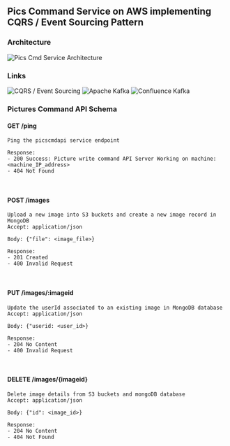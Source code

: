 ## Pics Command Service on AWS implementing CQRS / Event Sourcing Pattern

### Architecture
![Pics Cmd Service Architecture]()


### Links

![CQRS / Event Sourcing]()
![Apache Kafka]()
![Confluence Kafka]()

### Pictures Command API Schema

####     GET /ping  
    Ping the picscmdapi service endpoint  
    
    Response:
    - 200 Success: Picture write command API Server Working on machine: <machine_IP_address>
    - 404 Not Found
</br>

#### POST /images  
    Upload a new image into S3 buckets and create a new image record in MongoDB 
    Accept: application/json

    Body: {"file": <image_file>}

    Response:
    - 201 Created
    - 400 Invalid Request
</br>

####     PUT /images/:imageid 
    Update the userId associated to an existing image in MongoDB database
    Accept: application/json

    Body: {"userid: <user_id>}

    Response:
    - 204 No Content
    - 400 Invalid Request

</br>

####     DELETE /images/{imageid}  
    Delete image details from S3 buckets and mongoDB database  
    Accept: application/json

    Body: {"id": <image_id>}

    Response:
    - 204 No Content
    - 404 Not Found


